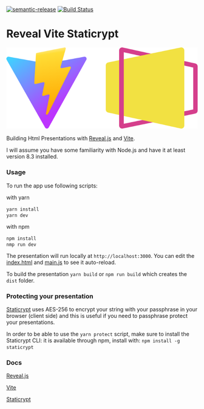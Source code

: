 [![semantic-release](https://img.shields.io/badge/semantic-release-e10079.svg?logo=semantic-release)](https://github.com/semantic-release/semantic-release) [![Build Status](https://app.travis-ci.com/stphn/reveal-vite-protected.svg?branch=main)](https://app.travis-ci.com/stphn/reveal-vite-protected)

# Reveal Vite Staticrypt

![Reveal Vite Staticrypt](docs/preview.svg)

Building Html Presentations with [Reveal.js](https://revealjs.com/) and [Vite](https://vitejs.dev/).

I will assume you have some familiarity with Node.js and have it at least version 8.3 installed.

### Usage

To run the app use following scripts:

with yarn
```
yarn install
yarn dev
```

with npm

```
npm install
nmp run dev
```

The presentation will run locally at `http://localhost:3000`. You can edit the [index.html](https://github.com/stphn/reveal-vite-protected/blob/main/index.html) and [main.js](https://github.com/stphn/reveal-vite-protected/blob/main/main.js) to see it auto-reload.

To build the presentation `yarn build` or `npm run build` which creates the `dist` folder.

### Protecting your presentation

[Staticrypt](https://github.com/robinmoisson/staticrypt) uses AES-256 to encrypt your string with your passphrase in your browser (client side) and this is useful if you need to passphrase protect your presentations.

In order to be able to use the `yarn protect` script, make sure to install the Staticrypt CLI: it is available through npm, install with: `npm install -g staticrypt`


### Docs

[Reveal.js](https://revealjs.com/)

[Vite](https://vitejs.dev/)

[Staticrypt](https://github.com/robinmoisson/staticrypt)



